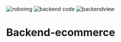 ![roboimg](https://github.com/YogitaShukla18/Backend-ecommerce/assets/123798309/00ddd60f-15b2-40ab-bdf0-d9746dd510ee)
![backend code](https://github.com/YogitaShukla18/Backend-ecommerce/assets/123798309/7ee3873f-6333-439a-9447-077e53d8d00b)
![backendview](https://github.com/YogitaShukla18/Backend-ecommerce/assets/123798309/6ebf3f5a-59ed-4bd9-a28a-06248297038c)
# Backend-ecommerce
